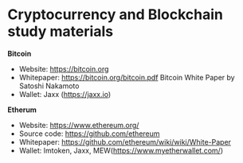 # Cryptocurrency and Blockchain study materials

**Bitcoin**  
- Website: https://bitcoin.org  
- Whitepaper: https://bitcoin.org/bitcoin.pdf Bitcoin White Paper by Satoshi Nakamoto  
- Wallet: Jaxx (https://jaxx.io)  

**Etherum** 
- Website: https://www.ethereum.org/
- Source code: https://github.com/ethereum
- Whitepaper: https://github.com/ethereum/wiki/wiki/White-Paper
- Wallet: Imtoken, Jaxx, MEW(https://www.myetherwallet.com/)
